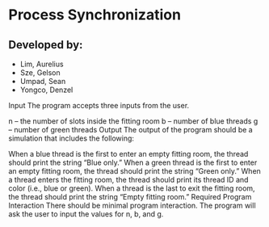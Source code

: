 # Process Synchronization
## Developed by:
- Lim, Aurelius
- Sze, Gelson
- Umpad, Sean
- Yongco, Denzel

Input
The program accepts three inputs from the user.

n – the number of slots inside the fitting room
b – number of blue threads
g – number of green threads
Output
The output of the program should be a simulation that includes the following:

When a blue thread is the first to enter an empty fitting room, the thread should print the string “Blue only.”
When a green thread is the first to enter an empty fitting room, the thread should print the string “Green only.”
When a thread enters the fitting room, the thread should print its thread ID and color (i.e., blue or green).
When a thread is the last to exit the fitting room, the thread should print the string “Empty fitting room.”
Required Program Interaction
There should be minimal program interaction. The program will ask the user to input the values for n, b, and g.
